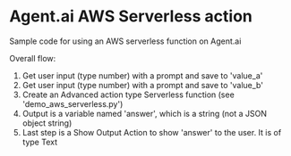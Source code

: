 # Agent.ai AWS Serverless action
Sample code for using an AWS serverless function on Agent.ai

Overall flow:
1. Get user input (type number) with a prompt and save to 'value_a'
2. Get user input (type number) with a prompt and save to 'value_b'
3. Create an Advanced action type Serverless function (see 'demo_aws_serverless.py')
4. Output is a variable named 'answer', which is a string (not a JSON object string)
5. Last step is a Show Output Action to show 'answer' to the user. It is of type Text 
